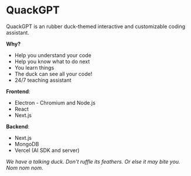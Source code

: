 # QuackGPT

QuackGPT is an rubber duck-themed interactive and customizable coding assistant.

**Why?**

- Help you understand your code
- Help you know what to do next
- You learn things
- The duck can see all your code!
- 24/7 teaching assistant

**Frontend**:

- Electron - Chromium and Node.js
- React
- Next.js

**Backend**:

- Next.js
- MongoDB
- Vercel (AI SDK and server)

_We have a talking duck. Don't ruffle its feathers. Or else it may bite you. Nom nom nom._

